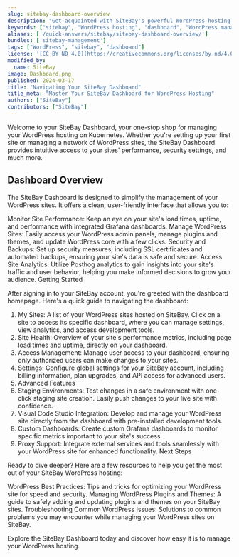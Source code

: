 ```yaml
---
slug: sitebay-dashboard-overview
description: "Get acquainted with SiteBay's powerful WordPress hosting dashboard for managing your sites efficiently."
keywords: ["sitebay", "WordPress hosting", "dashboard", "WordPress management"]
aliases: ['/quick-answers/sitebay/sitebay-dashboard-overview/']
bundles: ['sitebay-management']
tags: ["WordPress", "sitebay", "dashboard"]
license: '[CC BY-ND 4.0](https://creativecommons.org/licenses/by-nd/4.0)'
modified_by:
  name: SiteBay
image: Dashboard.png
published: 2024-03-17
title: "Navigating Your SiteBay Dashboard"
title_meta: "Master Your SiteBay Dashboard for WordPress Hosting"
authors: ["SiteBay"]
contributors: ["SiteBay"]
---
```


Welcome to your SiteBay Dashboard, your one-stop shop for managing your WordPress hosting on Kubernetes. Whether you're setting up your first site or managing a network of WordPress sites, the SiteBay Dashboard provides intuitive access to your sites' performance, security settings, and much more.

## Dashboard Overview

The SiteBay Dashboard is designed to simplify the management of your WordPress sites. It offers a clean, user-friendly interface that allows you to:

Monitor Site Performance: Keep an eye on your site's load times, uptime, and performance with integrated Grafana dashboards.
Manage WordPress Sites: Easily access your WordPress admin panels, manage plugins and themes, and update WordPress core with a few clicks.
Security and Backups: Set up security measures, including SSL certificates and automated backups, ensuring your site's data is safe and secure.
Access Site Analytics: Utilize Posthog analytics to gain insights into your site's traffic and user behavior, helping you make informed decisions to grow your audience.
Getting Started

After signing in to your SiteBay account, you're greeted with the dashboard homepage. Here's a quick guide to navigating the dashboard:

1. My Sites: A list of your WordPress sites hosted on SiteBay. Click on a site to access its specific dashboard, where you can manage settings, view analytics, and access development tools.
1. Site Health: Overview of your site's performance metrics, including page load times and uptime, directly on your dashboard.
1. Access Management: Manage user access to your dashboard, ensuring only authorized users can make changes to your sites.
1. Settings: Configure global settings for your SiteBay account, including billing information, plan upgrades, and API access for advanced users.
1. Advanced Features
1. Staging Environments: Test changes in a safe environment with one-click staging site creation. Easily push changes to your live site with confidence.
1. Visual Code Studio Integration: Develop and manage your WordPress site directly from the dashboard with pre-installed development tools.
1. Custom Dashboards: Create custom Grafana dashboards to monitor specific metrics important to your site's success.
1. Proxy Support: Integrate external services and tools seamlessly with your WordPress site for enhanced functionality.
Next Steps

Ready to dive deeper? Here are a few resources to help you get the most out of your SiteBay WordPress hosting:

WordPress Best Practices: Tips and tricks for optimizing your WordPress site for speed and security.
Managing WordPress Plugins and Themes: A guide to safely adding and updating plugins and themes on your SiteBay sites.
Troubleshooting Common WordPress Issues: Solutions to common problems you may encounter while managing your WordPress sites on SiteBay.

Explore the SiteBay Dashboard today and discover how easy it is to manage your WordPress hosting.